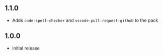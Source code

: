 ## 1.1.0

- Adds `code-spell-checker` and `vscode-pull-request-github` to the pack

## 1.0.0

- Initial release
